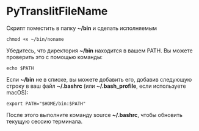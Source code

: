 # PyTranslitFileName
Скрипт поместить в папку **~/bin** и сделать исполняемым 

```chmod +x ~/bin/noname```

Убедитесь, что директория **~/bin** находится в вашем PATH. Вы можете проверить это с помощью команды:
   
```echo $PATH```
   
Если **~/bin** не в списке, вы можете добавить его, добавив следующую строку в ваш файл **~/.bashrc** (или **~/.bash_profile**, если используете macOS):
   
```export PATH="$HOME/bin:$PATH"```
   
После этого выполните команду source **~/.bashrc**, чтобы обновить текущую сессию терминала.
